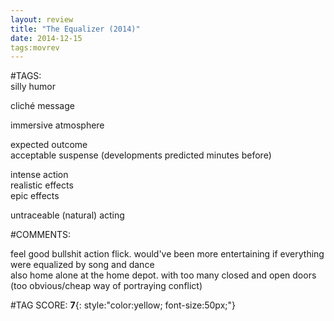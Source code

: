 ```yaml
---  
layout: review  
title: "The Equalizer (2014)"  
date: 2014-12-15  
tags:movrev  
---  
```

  
#TAGS:  
silly humor  
  
cliché message  
  
immersive atmosphere  
  
expected outcome  
acceptable suspense (developments predicted minutes before)  
  
intense action  
realistic effects  
epic effects  
  
untraceable (natural) acting  
  
#COMMENTS:  
  
feel good bullshit action flick. would've been more entertaining if everything were equalized by song and dance  
also home alone at the home depot. with too many closed and open doors (too obvious/cheap way of portraying conflict)  
  
  
  
  
  
#TAG SCORE: **7**{: style:"color:yellow; font-size:50px;"}  
